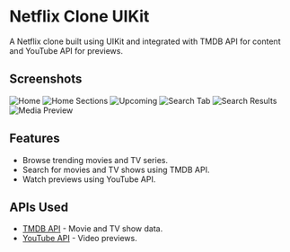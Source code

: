 # Netflix Clone UIKit

A Netflix clone built using UIKit and integrated with TMDB API for content and YouTube API for previews.

## Screenshots

![Home](Netflix%20Clone/Screenshots/home.png)
![Home Sections](Netflix%20Clone/Screenshots/home-2.png)
![Upcoming](Netflix%20Clone/Screenshots/upcoming.png)
![Search Tab](Netflix%20Clone/Screenshots/default-search.png)
![Search Results](Netflix%20Clone/Screenshots/search-results.png)
![Media Preview](Netflix%20Clone/Screenshots/media-preview.png)

## Features

- Browse trending movies and TV series.
- Search for movies and TV shows using TMDB API.
- Watch previews using YouTube API.

## APIs Used

- [TMDB API](https://www.themoviedb.org/documentation/api) - Movie and TV show data.
- [YouTube API](https://developers.google.com/youtube) - Video previews.
